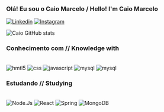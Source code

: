 ### Olá! Eu sou o Caio Marcelo / Hello! I'm Caio Marcelo

[![Linkedin](https://img.shields.io/badge/LinkedIn-0077B5?style=for-the-badge&logo=linkedin&logoColor=white)](https://www.linkedin.com/in/caio-marcelo-lima-ildefonso-campos-08728a26a/)
[![Instagram](https://img.shields.io/badge/Instagram-E4405F?style=for-the-badge&logo=instagram&logoColor=white)](https://www.instagram.com/caiomarcelo79_/)

![Caio GitHub stats](https://github-readme-stats.vercel.app/api?username=caiomarcelo79&show_icons=true&theme=merko)

### Conhecimento com // Knowledge with



<div style="display: inline_block"><br>
  
<img align="center" alt = "hmtl5" src="https://img.shields.io/badge/HTML5-E34F26?style=for-the-badge&logo=html5&logoColor=white">
<img align="center" alt = "css" src="https://img.shields.io/badge/CSS3-1572B6?style=for-the-badge&logo=css3&logoColor=white">
<img align="center" alt = "javascript" src="https://img.shields.io/badge/JavaScript-F7DF1E?style=for-the-badge&logo=javascript&logoColor=black">
<img align="center" alt = "mysql" src="https://img.shields.io/badge/Bootstrap-59287A?style=for-the-badge&logo=bootstrap&logoColor=white">
<img align="center" alt = "mysql" src="https://img.shields.io/badge/MySQL-4C7CBC?style=for-the-badge&logo=mysql&logoColor=white">

</div>

### Estudando // Studying

<div style="display: inline_block;"><br>


<img align="center" alt = "Node.Js" src="https://img.shields.io/badge/Node%20js-339933?style=for-the-badge&logo=nodedotjs&logoColor=white">
<img align="center" alt = "React" src="https://img.shields.io/badge/React%20js-00B6FF?style=for-the-badge&logo=react&logoColor=black">
<img align="center" alt = "Spring" src="https://img.shields.io/badge/Spring-2BB128?style=for-the-badge&logo=spring&logoColor=white">
<img align="center" alt = "MongoDB" src="https://img.shields.io/badge/MongoDB-4EA94B?style=for-the-badge&logo=mongodb&logoColor=white">


</div>
